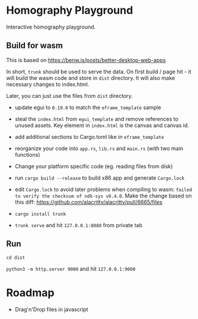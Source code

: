 # Homography Playground

Interactive homography playground.

## Build for wasm

This is based on https://benw.is/posts/better-desktop-web-apps

In short, `trunk` should be used to serve the data. On first build / page hit - it will build the wasm code and store in `dist` directory. It will also make necessary changes to index.html.

Later, you can just use the files from `dist` directory.

* update egui to `0.19.0` to match the ```eframe_template``` sample

* steal the `index.html` from ```egui_template``` and remove references to unused assets. Key element in `index.html` is the canvas and canvas id. 

* add additional sections to Cargo.toml like in ```eframe_template```

* reorganize your code into `app.rs`, `lib.rs` and `main.rs` (with two main functions)

* Change your platform specific code (eg. reading files from disk)

* run `cargo build --release` to build x86 app and generate `Cargo.lock`

* edit `Cargo.lock` to avoid later problems when compiling to wasm: `failed to verify the checksum of ndk-sys v0.4.0`. 
Make the change based on this diff: https://github.com/alacritty/alacritty/pull/6665/files

* `cargo install trunk`

* `trunk serve` and hit `127.0.0.1:8080` from private tab

## Run

`cd dist`

`python3 -m http.server 9000` and hit `127.0.0.1:9000`


# Roadmap

* Drag'n'Drop files in javascript


